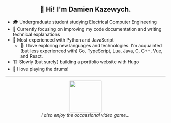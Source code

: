 <h2 align="center">👋 Hi! I'm Damien Kazewych.</h2>

- 🎓 Undergraduate student studying Electrical Computer Engineering
- 📜 Currently focusing on improving my code documentation and writing technical explanations
- 💪 Most experienced with Python and JavaScript
    - 🔎: I love exploring new languages and technologies. I'm acquainted (but less experienced with) Go, TypeScript, Lua, Java, C, C++, Vue, and React. 
- 🏗️ Slowly (but surely) building a portfolio website with Hugo
- 🥁 I love playing the drums!

-------

<p align="center">
    <img style="align: center" src="https://i.imgur.com/0D6F25Z.gif" width="100">
    <br>
    <i>I also enjoy the occassional video game...</i>
</p>